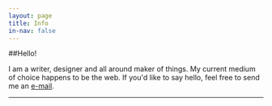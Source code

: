 ```yaml
---
layout: page
title: Info
in-nav: false
---
```


##Hello!

I am a writer, designer and all around maker of things. My current medium of choice happens to be the web. If you'd like to say hello, feel free to send me an [e-mail](mailt:matt@achariam.com).

----------------------------
